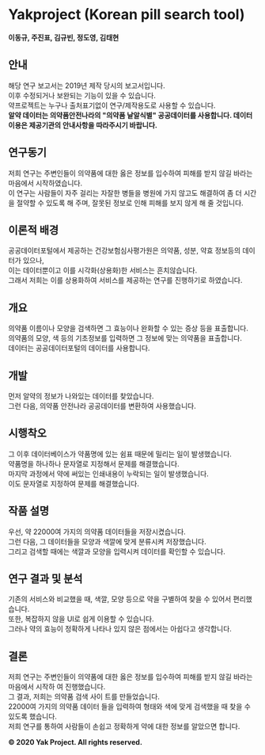 # Yakproject (Korean pill search tool)
**이동규, 주진표, 김규빈, 정도영, 김태현**

## 안내
해당 연구 보고서는 2019년 제작 당시의 보고서입니다.<br>이후 수정되거나 보완되는 기능이 있을 수 있습니다.<br>
약프로젝트는 누구나 출처표기없이 연구/제작용도로 사용할 수 있습니다.<br>
**알약 데이터는 의약품안전나라의 "의약품 낱알식별" 공공데이터를 사용합니다. 데이터 이용은 제공기관의 안내사항을 따라주시기 바랍니다.**

## 연구동기
저희 연구는 주변인들이 의약품에 대한 옳은 정보를 입수하여 피해를 받지 않길 바라는 마음에서 시작하였습니다.<br>
이 연구는 사람들이 자주 걸리는 자잘한 병들을
병원에 가지 않고도 해결하여 좀 더 시간을 절약할 수
있도록 해 주며, 잘못된 정보로 인해 피해를 보지 않게
해 줄 것입니다.

## 이론적 배경
공공데이터포털에서 제공하는 건강보험심사평가원은 의약품, 성분, 약효 정보등의 데이터가 있으나,<br>
이는 데이터뿐이고 이를 시각화(상용화)한 서비스는 흔치않습니다.<br>
그래서 저희는 이를 상용화하여 서비스를 제공하는 연구를 진행하기로 하였습니다.

## 개요
의약품 이름이나 모양을 검색하면 그 효능이나 완화할 수 있는 증상 등을 표출합니다.<br>
의약품의 모양, 색 등의 기초정보를 입력하면 그 정보에 맞는 의약품을 표출합니다.<br>
데이터는 공공데이터포털의 데이터를 사용합니다.

## 개발
먼저 알약의 정보가 나와있는 데이터를 찾았습니다.<br>
그런 다음, 의약품 안전나라 공공데이터를 변환하여 사용했습니다.

## 시행착오
그 이후 데이터베이스가 약품명에 있는 쉼표 때문에 밀리는 일이 발생했습니다.<br>
약품명을 하나하나 문자열로 지정해서 문제를 해결했습니다.<br>
마지막 과정에서 약에 써있는 인쇄내용이 누락되는 일이 발생했습니다.<br>
이도 문자열로 지정하여 문제를 해결했습니다.

## 작품 설명
우선, 약 22000여 가지의 의약품 데이터들을 저장시켰습니다.<br>
그런 다음, 그 데이터들을 모양과 색깔에 맞게 분류시켜 저장했습니다.<br>
그리고 검색할 때에는 색깔과 모양을 입력시켜 데이터를 확인할 수 있습니다.

## 연구 결과 및 분석
기존의 서비스와 비교했을 때, 색깔, 모양 등으로 약을 구별하여 찾을 수 있어서 편리했습니다.<br>
또한, 복잡하지 않을 UI로 쉽게 이용할 수 있습니다.<br>
그러나 약의 효능이 정확하게 나타나 있지 않은 점에서는 아쉽다고 생각합니다.

## 결론
저희 연구는 주변인들이 의약품에 대한 옳은 정보를
입수하여 피해를 받지 않길 바라는 마음에서 시작하
여 진행했습니다.<br>그 결과, 저희는 의약품 검색 사이
트를 만들었습니다.<br>22000여 가지의 의약품 데이터
들을 입력하여 형태와 색에 맞게 검색했을 때 찾을
수 있도록 했습니다.<br>
저희 연구를 통하여 사람들이 손쉽고 정확하게 약에
대한 정보를 알았으면 합니다.


**&copy; 2020 Yak Project. All rights reserved.**
